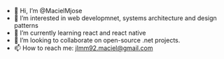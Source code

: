 - 👋 Hi, I’m @MacielMjose
- 👀 I’m interested in web developmnet, systems architecture and design patterns
- 🌱 I’m currently learning react and react native
- 💞️ I’m looking to collaborate on open-source .net projects.
- 📫 How to reach me: jlmm92.maciel@gmail.com

<!---
MacielMjose/MacielMjose is a ✨ special ✨ repository because its `README.md` (this file) appears on your GitHub profile.
You can click the Preview link to take a look at your changes.
--->
